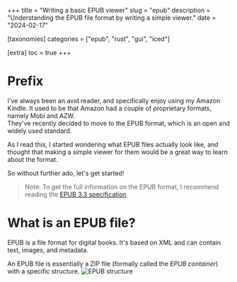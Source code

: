 +++
title = "Writing a basic EPUB viewer"
slug = "epub"
description = "Understanding the EPUB file format by writing a simple viewer."
date = "2024-02-17" 

[taxonomies]
categories = ["epub", "rust", "gui", "iced"]

[extra]
toc = true
+++

# Prefix
I've always been an avid reader, and specifically enjoy using my Amazon Kindle. It used to be that Amazon had a couple of proprietary formats, namely Mobi and AZW.  
They've recently decided to move to the EPUB format, which is an open and widely used standard. 

As I read this, I started wondering what EPUB files actually look like, and thought that making a simple viewer for them would be a great way to learn about the format.

So without further ado, let's get started!

> Note:
> To get the full information on the EPUB format, I recommend reading the [EPUB 3.3 specification](https://www.w3.org/TR/epub-33/).

# What is an EPUB file?
EPUB is a file format for digital books. It's based on XML and can contain text, images, and metadata.

An EPUB file is essentially a ZIP file (formally called the *EPUB container*) with a specific structure. 
![](https://www.w3.org/TR/epub-overview-33/images/epub.svg "EPUB structure")